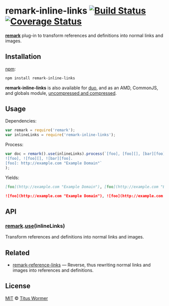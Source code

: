 # remark-inline-links [![Build Status](https://img.shields.io/travis/wooorm/remark-inline-links.svg)](https://travis-ci.org/wooorm/remark-inline-links) [![Coverage Status](https://img.shields.io/codecov/c/github/wooorm/remark-inline-links.svg)](https://codecov.io/github/wooorm/remark-inline-links)

[**remark**](https://github.com/wooorm/remark) plug-in to transform
references and definitions into normal links and images.

## Installation

[npm](https://docs.npmjs.com/cli/install):

```bash
npm install remark-inline-links
```

**remark-inline-links** is also available for [duo](http://duojs.org/#getting-started),
and as an AMD, CommonJS, and globals module, [uncompressed and
compressed](https://github.com/wooorm/remark-inline-links/releases).

## Usage

Dependencies:

```javascript
var remark = require('remark');
var inlineLinks = require('remark-inline-links');
```

Process:

```javascript
var doc = remark().use(inlineLinks).process(`[foo], [foo][], [bar][foo].
![foo], ![foo][], ![bar][foo].
[foo]: http://example.com "Example Domain"`
);
```

Yields:

```md
[foo](http://example.com "Example Domain"), [foo](http://example.com "Example Domain"), [bar](http://example.com "Example Domain").

![foo](http://example.com "Example Domain"), ![foo](http://example.com "Example Domain"), ![bar](http://example.com "Example Domain").
```

## API

### [remark](https://github.com/wooorm/remark#api).[use](https://github.com/wooorm/remark#remarkuseplugin-options)(inlineLinks)

Transform references and definitions into normal links
and images.

## Related

*   [remark-reference-links](https://github.com/wooorm/remark-reference-links)
    — Reverse, thus rewriting normal links and images into references
    and definitions.

## License

[MIT](LICENSE) © [Titus Wormer](http://wooorm.com)
